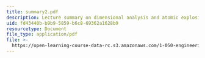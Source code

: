 ```yaml
---
title: summary2.pdf
description: Lecture summary on dimensional analysis and atomic explosions.
uid: fd43440b-b9b9-5859-b6c8-69362a1628b9
resourcetype: Document
file_type: application/pdf
file: >-
  https://open-learning-course-data-rc.s3.amazonaws.com/1-050-engineering-mechanics-i-fall-2007/fd43440bb9b95859b6c869362a1628b9_summary2.pdf
---
```

